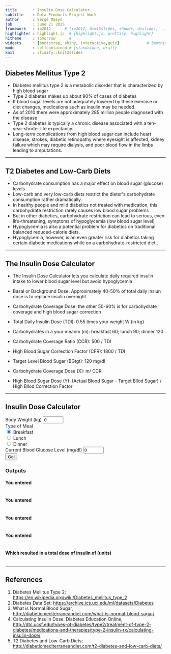 ```yaml
---
title       : Insulin Dose Calculator
subtitle    : Data Products Project Work
author      : Serge Masyn
job         : June 21 2015
framework   : io2012      # {io2012, html5slides, shower, dzslides, ...}
highlighter : highlight.js  # {highlight.js, prettify, highlight}
hitheme     : tomorrow      # 
widgets     : [bootstrap, shiny, interactive,quiz]            # {mathjax, quiz, bootstrap}
mode        : selfcontained # {standalone, draft}
knit        : slidify::knit2slides
---
```



## Diabetes Mellitus Type 2
* Diabetes mellitus type 2 is a metabolic disorder that is characterized by high blood sugar 
* Type 2 diabetes makes up about 90% of cases of diabetes
* If blood sugar levels are not adequately lowered by these exercise or diet changes, medications such as insulin may be needed.
* As of 2010 there were approximately 285 million people diagnosed with the disease
* Type 2 diabetes is typically a chronic disease associated with a ten-year-shorter life expectancy.
* Long-term complications from high blood sugar can include heart disease, strokes, diabetic retinopathy where eyesight is affected, kidney failure which may require dialysis, and poor blood flow in the limbs leading to amputations.

---

## T2 Diabetes and Low-Carb Diets
* Carbohydrate consumption has a major effect on blood sugar (glucose) levels
* Low-carb and very low-carb diets restrict the dieter's carbohydrate consumption rather dramatically.
* In healthy people and mild diabetics not treated with medication, this carbohydrate restriction rarely causes low blood sugar problems
* But in other diabetics, carbohydrate restriction can lead to serious, even life-threatening, symptoms of hypoglycemia (low blood sugar level)
* Hypoglycemia is also a potential problem for diabetics on traditional balanced reduced-calorie diets. 
* Hypoglycemia, however, is an even greater risk for diabetics taking certain diabetic medications while on a carbohydrate-restricted diet.. 

---

## The Insulin Dose Calculator
* The Insulin Dose Calculator lets you calculate daily required insulin intake to lower blood sugar level but avoid hypoglycemia

* Basal or Background Dose: Approximately 40-50% of total daily inslun dose is to replace insulin overnight
* Carbohydrate Coverage Dose: the other 50-60% is for carbohydrate coverage and high blood sugar correction
* Total Daily Insulin Dose (TDI): 0.55 times your weight W  (in kg)
* Carbohydrates in a your meanm (m): breakfast 60; lunch 90; dinner 120
* Carbohydrate Coverage Ratio (CCR): 500 / TDI
* High Blood Sugar Correction Factor (CFR): 1800 / TDI
* Target Level Blood Sugar (BGtgt): 120 mg/dl
* Carbohydrate Coverage Dose (X): m/ CCR
* High Blood Sugar Dose (Y): (Actual Blood Sugar - Target Bllod Sugar) / High Bllod Correction Factor

---

<!--html_preserve--><div class="container-fluid">
<h2>Insulin Dose Calculator</h2>
<div class="row">
<div class="col-sm-4">
<form class="well">
<div class="form-group shiny-input-container">
<label for="idWe">Body Weight (kg)</label>
<input id="idWe" type="number" class="form-control" value="0" min="55" max="120" step="1"/>
</div>
<div id="idMe" class="form-group shiny-input-radiogroup shiny-input-container">
<label class="control-label" for="idMe">Type of Meal</label>
<div class="shiny-options-group">
<div class="radio">
<label>
<input type="radio" name="idMe" value="1" checked="checked"/>
<span>Breakfast</span>
</label>
</div>
<div class="radio">
<label>
<input type="radio" name="idMe" value="2"/>
<span>Lunch</span>
</label>
</div>
<div class="radio">
<label>
<input type="radio" name="idMe" value="3"/>
<span>Dinner</span>
</label>
</div>
</div>
</div>
<div class="form-group shiny-input-container">
<label for="idBg">Current Blood Glucose Level (mg/dl)</label>
<input id="idBg" type="number" class="form-control" value="0" min="55" max="250" step="5"/>
</div>
<button id="goButton" type="button" class="btn btn-default action-button">Go!</button>
</form>
</div>
<div class="col-sm-8">
<h3>Outputs</h3>
<h4>You entered</h4>
<pre id="oidWe" class="shiny-text-output"></pre>
<h4>You entered</h4>
<pre id="oidMe" class="shiny-text-output"></pre>
<h4>You entered</h4>
<pre id="oidBg" class="shiny-text-output"></pre>
<h4>You entered</h4>
<pre id="odate" class="shiny-text-output"></pre>
<h4>Which resulted in a total dose of insulin of (units) </h4>
<pre id="oidIn" class="shiny-text-output"></pre>
</div>
</div>
</div><!--/html_preserve-->

---

## References
1. Diabetes Mellitus Type 2; https://en.wikipedia.org/wiki/Diabetes_mellitus_type_2
2. Diabetes Data Set; https://archive.ics.uci.edu/ml/datasets/Diabetes
3. What is Normal Blood Sugar, http://diabeticmediterraneandiet.com/what-is-normal-blood-sugar/
4. Calculating Insulin Dose: Diabetes Education Online, http://dtc.ucsf.edu/types-of-diabetes/type2/treatment-of-type-2-diabetes/medications-and-therapies/type-2-insulin-rx/calculating-insulin-dose/
5. T2 Diabetes and Low-Carb Diets; http://diabeticmediterraneandiet.com/t2-diabetes-and-low-carb-diets/








